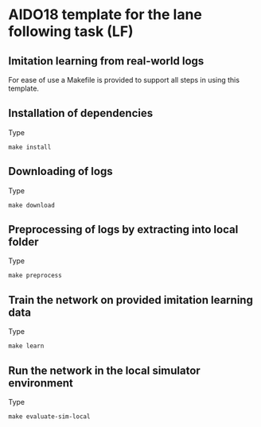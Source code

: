 # AIDO18 template for the lane following task (LF)

## Imitation learning from real-world logs


For ease of use a Makefile is provided to support all steps in using this template. 


## Installation of dependencies

Type

```
make install
``` 

## Downloading of logs

Type

```
make download
```

## Preprocessing of logs by extracting into local folder

Type

```
make preprocess
```  

## Train the network on provided imitation learning data

Type

```
make learn
```  


## Run the network in the local simulator environment

Type

```
make evaluate-sim-local
```  
